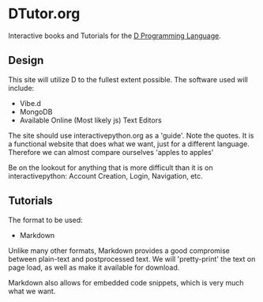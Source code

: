 DTutor.org
==========

Interactive books and Tutorials for the [D Programming Language](http://dlang.org).


Design
------

This site will utilize D to the fullest extent possible.
The software used will include:

* Vibe.d
* MongoDB
* Available Online (Most likely js) Text Editors

The site should use interactivepython.org as a 'guide'.  Note the quotes.
It is a functional website that does what we want, just for a different language.
Therefore we can almost compare ourselves 'apples to apples'

Be on the lookout for anything that is more difficult than it is on interactivepython:
Account Creation, Login, Navigation, etc.


Tutorials
---------

The format to be used:

* Markdown 

Unlike many other formats, Markdown provides a good compromise between 
plain-text and postprocessed text.  We will 'pretty-print' the text on page load,
as well as make it available for download.

Markdown also allows for embedded code snippets, which is very much what we want.
